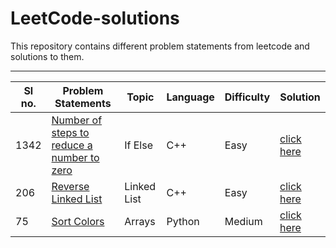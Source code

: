 # LeetCode-solutions
This repository contains different problem statements from leetcode and solutions to them.
***
| Sl no. | Problem Statements | Topic | Language | Difficulty | Solution
| ------ | ------------------ | ----- | -------- | ---------- | --------
|1342| [Number of steps to reduce a number to zero](https://leetcode.com/problems/number-of-steps-to-reduce-a-number-to-zero/) | If Else |C++|Easy|[click here](https://github.com/ShishirMagge/LeetCode-solutions/blob/main/LeetCode/number_of_steps_to_0.cpp) |
|206| [Reverse Linked List](https://leetcode.com/problems/reverse-linked-list/) | Linked List |C++|Easy| [click here](https://github.com/ShishirMagge/LeetCode-solutions/blob/main/LeetCode/linked%20list%20reversal.cpp) |
|75| [Sort Colors](https://leetcode.com/problems/sort-colors/description/) | Arrays |Python|Medium|[click here](https://github.com/ShishirMagge/LeetCode-solutions/blob/main/LeetCode/sortarray.py) |
